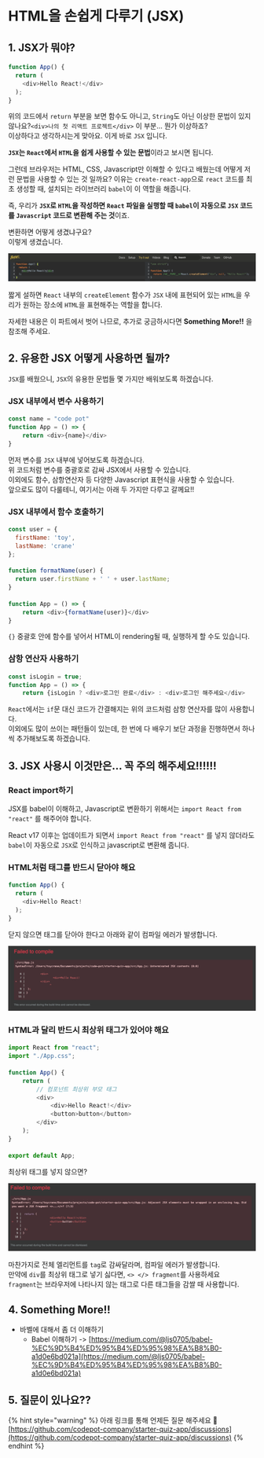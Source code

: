 # HTML을 손쉽게 다루기 \(JSX\)

## 1. JSX가 뭐야?

```javascript
function App() {
  return (
    <div>Hello React!</div>
  );
}
```

위의 코드에서 `return` 부분을 보면 함수도 아니고, `String`도 아닌 이상한 문법이 있지 않나요?`<div>나의 첫 리액트 프로젝트</div>` 이 부분... 뭔가 이상하죠?   
이상하다고 생각하시는게 맞아요. 이게 바로 `JSX` 입니다.

**`JSX`는 `React`에서 `HTML`을 쉽게 사용할 수 있는 문법**이라고 보시면 됩니다.

그런데 브라우저는 HTML, CSS, Javascript만 이해할 수 있다고 배웠는데 어떻게 저런 문법을 사용할 수 있는 것 일까요? 이유는 `create-react-app`으로 `react` 코드를 최초 생성할 때, 설치되는 라이브러리 `babel`이 이 역할을 해줍니다. 

즉, 우리가 **`JSX`로 `HTML`을 작성하면 `React` 파일을 실행할 때 `babel`이 자동으로 `JSX` 코드를 `Javascript` 코드로 변환해 주는 것**이죠.

변환하면 어떻게 생겼냐구요?  
이렇게 생겼습니다.

![JSX&#xB97C; babel&#xB85C; javascript&#xB85C; &#xBCC0;&#xACBD;](.gitbook/assets/screen_shot_2020-12-18_at_12.22.05_pm.png)

짧게 설하면 `React` 내부의 `createElement` 함수가 `JSX` 내에 표현되어 있는 `HTML`을 우리가 원하는 장소에 `HTML`을 표현해주는 역할을 합니다.

자세한 내용은 이 파트에서 벗어 나므로, 추가로 궁금하시다면 **Something More!!** 을 참조해 주세요.

## 2. 유용한 JSX 어떻게 사용하면 될까?

`JSX`를 배웠으니, `JSX`의 유용한 문법들 몇 가지만 배워보도록 하겠습니다.

### JSX 내부에서 변수 사용하기

```javascript
const name = "code pot"
function App = () => {
	return <div>{name}</div>
}
```

먼저 변수를 `JSX` 내부에 넣어보도록 하겠습니다.  
위 코드처럼 변수를 중괄호로 감싸 JSX에서 사용할 수 있습니다.  
이외에도 함수, 삼항연산자 등 다양한 Javascript 표현식을 사용할 수 있습니다.  
앞으로도 많이 다룰테니, 여기서는 아래 두 가지만 다루고 갈께요!!

### JSX 내부에서 함수 호출하기

```javascript
const user = {
  firstName: 'toy',
  lastName: 'crane'
};

function formatName(user) {
  return user.firstName + ' ' + user.lastName;
}

function App = () => {
	return <div>{formatName(user)}</div>
}
```

`{}` 중괄호 안에 함수를 넣어서 HTML이 rendering될 때, 실행하게 할 수도 있습니다. 

### 삼항 연산자 사용하기

```javascript
const isLogin = true;
function App = () => {
	return {isLogin ? <div>로그인 완료</div> : <div>로그인 해주세요</div>
```

`React`에서는 `if`문 대신 코드가 간결해지는 위의 코드처럼 삼항 연산자를 많이 사용합니다.  
이외에도 많이 쓰이는 패턴들이 있는데, 한 번에 다 배우기 보단 과정을 진행하면서 하나씩 추가해보도록 하겠습니다.

## 3. JSX 사용시 이것만은... 꼭 주의 해주세요!!!!!!

### React import하기

JSX를 babel이 이해하고, Javascript로 변환하기 위해서는 `import React from "react"` 를 해주어야 합니다.

React v17 이후는 업데이트가 되면서 `import React from "react"` 를 넣지 않더라도 `babel`이 자동으로 `JSX`로 인식하고 javascript로 변환해 줍니다.

### HTML처럼 태그를 반드시 닫아야 해요

```javascript
function App() {
  return (
    <div>Hello React!
  );
}
```

닫지 않으면 태그를 닫아야 한다고 아래와 같이 컴파일 에러가 발생합니다.

![&#xD0DC;&#xADF8;&#xB97C; &#xB2EB;&#xC9C0; &#xC54A;&#xC558;&#xC744; &#xB54C; &#xBC1C;&#xC0DD;&#xD558;&#xB294; &#xC5D0;&#xB7EC;](.gitbook/assets/screen_shot_2020-12-18_at_12.51.39_pm.png)

### HTML과 달리 반드시 최상위 태그가 있어야 해요

```javascript
import React from "react";
import "./App.css";

function App() {
	return (
		// 컴포넌트 최상위 부모 태그
		<div>
			<div>Hello React!</div>
			<button>button</button>
		</div>
	);
}

export default App;
```

최상위 태그를 넣지 않으면?

![&#xCD5C;&#xC0C1;&#xC704; &#xD0DC;&#xADF8;&#xB97C; &#xB123;&#xC5B4; &#xC8FC;&#xC9C0; &#xC54A;&#xC558;&#xC744; &#xB54C; &#xBC1C;&#xC0DD;&#xD558;&#xB294; &#xCEF4;&#xD30C;&#xC77C; &#xC5D0;&#xB7EC;](.gitbook/assets/screen_shot_2020-12-18_at_12.53.50_pm.png)

마찬가지로 전체 엘리먼트를 `tag`로 감싸달라며, 컴파일 에러가 발생합니다.  
만약에 `div`를 최상위 태그로 넣기 싫다면, `<> </> fragment`를 사용하세요  
`fragment`는 브라우저에 나타나지 않는 태그로 다른 태그들을 감쌀 때 사용합니다.

## 4. Something More!!

* 바벨에 대해서 좀 더 이해하기
  * Babel 이해하기 -&gt; [https://medium.com/@ljs0705/babel-%EC%9D%B4%ED%95%B4%ED%95%98%EA%B8%B0-a1d0e6bd021a](https://medium.com/@ljs0705/babel-%EC%9D%B4%ED%95%B4%ED%95%98%EA%B8%B0-a1d0e6bd021a)

## 5. 질문이 있나요??

{% hint style="warning" %}
아래 링크를 통해 언제든 질문 해주세요 🙌   
[https://github.com/codepot-company/starter-quiz-app/discussions](https://github.com/codepot-company/starter-quiz-app/discussions)
{% endhint %}



